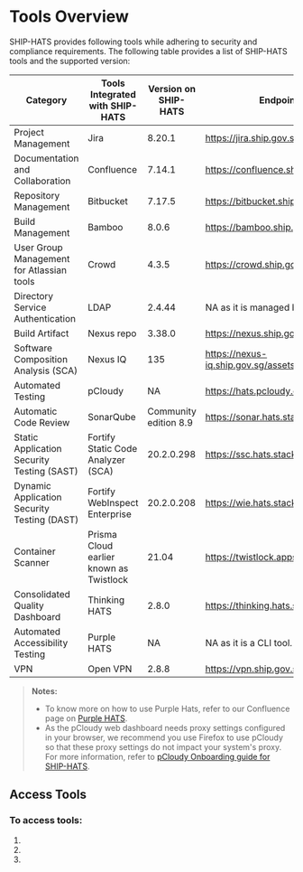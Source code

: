 # Tools Overview

SHIP-HATS provides following tools while adhering to security and compliance requirements. The following table provides a list of SHIP-HATS tools and the supported version:

| **Category** | **Tools Integrated with SHIP-HATS** | **Version on SHIP-HATS** | **Endpoint(URL)** |
| --- | --- | --- | --- |
| Project Management | Jira | 8.20.1 |https://jira.ship.gov.sg/|
| Documentation and Collaboration | Confluence | 7.14.1 |https://confluence.ship.gov.sg/|
| Repository Management | Bitbucket | 7.17.5 |https://bitbucket.ship.gov.sg/|
| Build Management | Bamboo | 8.0.6 | https://bamboo.ship.gov.sg/ |
| User Group Management for Atlassian tools | Crowd | 4.3.5 | https://crowd.ship.gov.sg|
| Directory Service Authentication | LDAP | 2.4.44 | NA as it is managed by Crowd. |
| Build Artifact | Nexus repo | 3.38.0 | https://nexus.ship.gov.sg/|
| Software Composition Analysis (SCA) | Nexus IQ | 135 | https://nexus-iq.ship.gov.sg/assets/index.html |
| Automated Testing| pCloudy | NA | https://hats.pcloudy.com/|
| Automatic Code Review | SonarQube | Community edition 8.9 | https://sonar.hats.stack.gov.sg/sonar |
| Static Application Security Testing (SAST) | Fortify Static Code Analyzer (SCA) | 20.2.0.298 | https://ssc.hats.stack.gov.sg/ssc |
| Dynamic Application Security Testing (DAST) | Fortify WebInspect Enterprise | 20.2.0.208 | https://wie.hats.stack.gov.sg/WIE/|
| Container Scanner | Prisma Cloud earlier known as Twistlock | 21.04 | https://twistlock.apps.hats.stack.gov.sg/|
| Consolidated Quality Dashboard | Thinking HATS | 2.8.0 | https://thinking.hats.stack.gov.sg/ |
| Automated Accessibility Testing | Purple HATS | NA | NA as it is a CLI tool. |
| VPN | Open VPN | 2.8.8 | https://vpn.ship.gov.sg |

>**Notes:**
>- To know more on how to use Purple Hats, refer to our Confluence page on [Purple HATS](https://confluence.ship.gov.sg/display/HATSKB/Purple+HATS).
>- As the pCloudy web dashboard needs proxy settings configured in your browser, we recommend you use Firefox to use pCloudy so that these proxy settings do not impact your system&#39;s proxy. For more information, refer to [pCloudy Onboarding guide for SHIP-HATS](https://confluence.ship.gov.sg/display/HATSKB/pCloudy+Onboarding+Guide).

## Access Tools

### To access tools:
1. 
1. 
1. 
